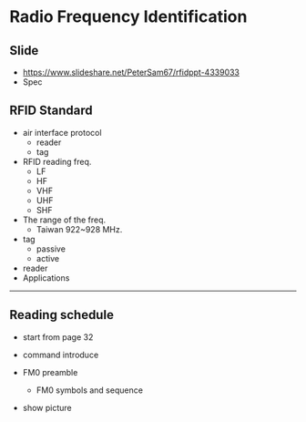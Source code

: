 # Radio Frequency Identification

## Slide

* https://www.slideshare.net/PeterSam67/rfidppt-4339033
* Spec

## RFID Standard

* air interface protocol
    * reader 
    * tag
* RFID reading freq. 
    * LF
    * HF
    * VHF
    * UHF
    * SHF
* The range of the freq. 
    * Taiwan 922~928 MHz.
* tag
    * passive 
    * active
* reader
* Applications
---
## Reading schedule

* start from page 32

* command introduce 

* FM0 preamble
    * FM0 symbols and sequence
    
* show picture 

